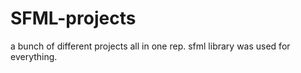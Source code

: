 # SFML-projects
a bunch of different projects all in one rep. sfml library was used for everything.
